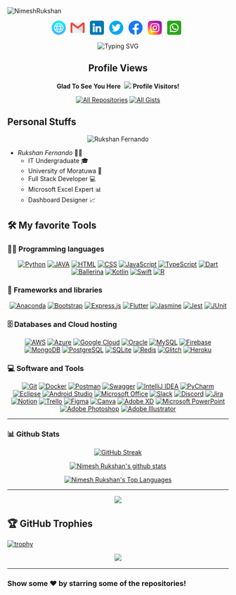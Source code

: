 ![NimeshRukshan](assets)

<p align="center">
	<a href="https://bit.ly/NimeshRukshan" title="Web"><img src="assets/LogoIcons/web.png" alt="Web" width="32" height="32"></a> &nbsp;
	<a href="mailto:rukshanfernando0416@gmail.com" title="email"><img src="assets/LogoIcons/gmail.png" alt="Email" width="32" height="32"></a> &nbsp;
	<a href="https://www.linkedin.com/in/rukshanfdo" title="LinkedIn"><img src="assets/LogoIcons/linkedin.png" alt="LinkedIn" width="32" height="32"></a> &nbsp;
	<a href="https://twitter.com/NimeshRukshan" title="Twitter"><img src="assets/LogoIcons/twitter.png" alt="Twitter" width="32" height="32"></a> &nbsp;
	<a href="https://web.facebook.com/RukshanFernando1216" title="Facebook"><img src="assets/LogoIcons/facebook.png" alt="Facebook" width="32" height="32"></a> &nbsp;
	<a href="https://www.instagram.com/nimesh_ferrnando/?utm_source=qr&r=nametag" title="Instagram"><img src="assets/LogoIcons/instagram.png" alt="Instagram" width="32" height="32"></a> &nbsp;
	<a href="https://api.whatsapp.com/send?phone=94773000961" title="WhatsApp"><img src="assets/LogoIcons/whatsapp.png" alt="WhatsApp" width="32" height="32"></a> &nbsp;
</p>

<p align="center">
	<img src="https://readme-typing-svg.herokuapp.com?font=Martian+Mono&weight=600&size=48&pause=1000&color=29a71a&center=true&vCenter=true&random=false&width=1500&height=200&lines=IT+Undergraduate+%F0%9F%91%A8%F0%9F%8F%BB%E2%80%8D%F0%9F%92%BB;Full+Stack+Developer+%F0%9F%92%BB;Microsoft+Excel+Expert+%F0%9F%92%BB;Dashboard+Designer+%F0%9F%93%88" alt="Typing SVG" />
</p>

<h2 align="center">Profile Views</h2>
<p align="center">
	<b>Glad To See You Here</b>&nbsp;
	<img src="https://profile-counter.glitch.me/NimeshRukshan/count.svg">
	<b>Profile Visitors!</b>   
</p>

<p align="center">
  <a href="https://github.com/NimeshRukshan?tab=repositories&sort=stargazers" target="_blank"><img alt="All Repositories" title="All Repositories" src="https://custom-icon-badges.herokuapp.com/badge/-All%20Repos-2962FF?style=for-the-badge&logoColor=white&logo=repo"/></a>
  <a href="https://gist.github.com/NimeshRukshan" target="_blank"><img alt="All Gists" title="All Gists" src="https://custom-icon-badges.herokuapp.com/badge/-All%20Gists-2962FF?style=for-the-badge&logoColor=white&logo=gist"/></a>
</p>

## Personal Stuffs

<p align="center">
    <img src="/mnt/data/file-kFpVEXb5JVxLsWyelysxKmqn" alt="Rukshan Fernando"/>
</p>

- *Rukshan Fernando* 👨‍🎓
  - IT Undergraduate 🎓
  - University of Moratuwa 🏫
  - Full Stack Developer 💻
  - Microsoft Excel Expert 📊
  - Dashboard Designer 📈

## 🛠 My favorite Tools

### 👨‍💻 Programming languages

<p align="center">
	<a href="https://github.com/search?q=user%3ANimeshRukshan+language%3Apython"><img alt="Python" src="https://img.shields.io/badge/python-3670A0?style=for-the-badge&logo=python&logoColor=ffdd54"></a>
	<a href="https://github.com/search?q=user%3ANimeshRukshan+language%3Ajava"><img alt="JAVA" src="https://img.shields.io/badge/java-%23ED8B00.svg?style=for-the-badge&logo=java&logoColor=white"></a>
	<a href="https://github.com/search?q=user%3ANimeshRukshan+language%3Ahtml"><img alt="HTML" src="https://img.shields.io/badge/html5-%23E34F26.svg?style=for-the-badge&logo=html5&logoColor=white"></a>
	<a href="https://github.com/search?q=user%3ANimeshRukshan+language%3Acss"><img alt="CSS" src="https://img.shields.io/badge/css3-%231572B6.svg?style=for-the-badge&logo=css3&logoColor=white"></a>
	<a href="https://github.com/search?q=user%3ANimeshRukshan+language%3Ajavascript"><img alt="JavaScript" src="https://img.shields.io/badge/javascript-%23323330.svg?style=for-the-badge&logo=javascript&logoColor=%23F7DF1E"></a>
	<a href="https://github.com/search?q=user%3ANimeshRukshan+language%3Atypescript"><img alt="TypeScript" src="https://img.shields.io/badge/typescript-%23007ACC.svg?style=for-the-badge&logo=typescript&logoColor=white"></a>
	<a href="https://github.com/search?q=user%3ANimeshRukshan+language%3Adart"><img alt="Dart" src="https://img.shields.io/badge/dart-%230175C2.svg?style=for-the-badge&logo=dart&logoColor=white"></a>
	<a href="https://github.com/search?q=user%3ANimeshRukshan+language%3Aballerina"><img alt="Ballerina" src="https://img.shields.io/badge/ballerina-%52C3C2.svg?style=for-the-badge&logo=ballerina&logoColor=52C3C2"></a>
	<a href="https://github.com/search?q=user%3ANimeshRukshan+language%3Akotlin"><img alt="Kotlin" src="https://img.shields.io/badge/kotlin-%230095D5.svg?style=for-the-badge&logo=kotlin&logoColor=white"></a>
	<a href="https://github.com/search?q=user%3ANimeshRukshan+language%3Aswift"><img alt="Swift" src="https://img.shields.io/badge/swift-F54A2A?style=for-the-badge&logo=swift&logoColor=white"></a>
	<a href="https://github.com/search?q=user%3ANimeshRukshan+language%3AR"><img alt="R" src="https://img.shields.io/badge/r-%23276DC3.svg?style=for-the-badge&logo=r&logoColor=white"></a>
</p>

### 🧰 Frameworks and libraries

<p align="center">
	<a href="#"><img alt="Anaconda" src="https://img.shields.io/badge/Anaconda-%2344A833.svg?style=for-the-badge&logo=anaconda&logoColor=white"></a>
	<a href="#"><img alt="Bootstrap" src="https://img.shields.io/badge/bootstrap-%23563D7C.svg?style=for-the-badge&logo=bootstrap&logoColor=white"></a>
	<a href="#"><img alt="Express.js" src="https://img.shields.io/badge/express.js-%23404d59.svg?style=for-the-badge&logo=express&logoColor=%2361DAFB"></a>
	<a href="#"><img alt="Flutter" src="https://img.shields.io/badge/Flutter-%2302569B.svg?style=for-the-badge&logo=Flutter&logoColor=white"></a>
	<a href="#"><img alt="Jasmine" src="https://img.shields.io/badge/jasmine-%238A4182.svg?style=for-the-badge&logo=jasmine&logoColor=white"></a>
	<a href="#"><img alt="Jest" src="https://img.shields.io/badge/jest-C21325?style=for-the-badge&logo=jest&logoColor=white"></a>
	<a href="#"><img alt="JUnit" src="https://img.shields.io/badge/JUnit-25A162?style=for-the-badge&logo=JUnit"></a>
</p>

### 🗄 Databases and Cloud hosting

<p align="center">
	<a href="#"><img alt="AWS" src="https://img.shields.io/badge/Amazon%20AWS-%23232F3E.svg?style=for-the-badge&logo=amazon-aws"></a>
	<a href="#"><img alt="Azure" src="https://img.shields.io/badge/Microsoft%20Azure-%230072C6.svg?style=for-the-badge&logo=microsoft-azure"></a>
	<a href="#"><img alt="Google Cloud" src="https://img.shields.io/badge/Google%20Cloud-%234285F4.svg?style=for-the-badge&logo=google-cloud&logoColor=white"></a>
	<a href="#"><img alt="Oracle" src="https://img.shields.io/badge/Oracle-F80000?style=for-the-badge&logo=oracle&logoColor=white"></a>
	<a href="#"><img alt="MySQL" src="https://img.shields.io/badge/mysql-%2300f.svg?style=for-the-badge&logo=mysql&logoColor=white"></a>
	<a href="#"><img alt="Firebase" src="https://img.shields.io/badge/firebase-%23039BE5.svg?style=for-the-badge&logo=firebase"></a>
	<a href="#"><img alt="MongoDB" src="https://img.shields.io/badge/mongodb-%2347A248.svg?style=for-the-badge&logo=mongodb&logoColor=white"></a>
	<a href="#"><img alt="PostgreSQL" src="https://img.shields.io/badge/postgreSQL-%23316192.svg?style=for-the-badge&logo=postgresql&logoColor=white"></a>
	<a href="#"><img alt="SQLite" src="https://img.shields.io/badge/sqlite-%2307405e.svg?style=for-the-badge&logo=sqlite&logoColor=white"></a>
	<a href="#"><img alt="Redis" src="https://img.shields.io/badge/redis-%23DD0031.svg?style=for-the-badge&logo=redis&logoColor=white"></a>
	<a href="#"><img alt="Glitch" src="https://img.shields.io/badge/Glitch-%233333FF.svg?style=for-the-badge&logo=glitch&logoColor=white"></a>
	<a href="#"><img alt="Heroku" src="https://img.shields.io/badge/Heroku-%23430098.svg?style=for-the-badge&logo=heroku&logoColor=white"></a>
</p>

### 💻 Software and Tools

<p align="center">
	<a href="#"><img alt="Git" src="https://img.shields.io/badge/git-%23F05033.svg?style=for-the-badge&logo=git&logoColor=white"></a>
	<a href="#"><img alt="Docker" src="https://img.shields.io/badge/docker-%230db7ed.svg?style=for-the-badge&logo=docker&logoColor=white"></a>
	<a href="#"><img alt="Postman" src="https://img.shields.io/badge/Postman-FF6C37?style=for-the-badge&logo=postman&logoColor=white"></a>
	<a href="#"><img alt="Swagger" src="https://img.shields.io/badge/-Swagger-%23Clojure?style=for-the-badge&logo=swagger&logoColor=white"></a>
	<a href="#"><img alt="IntelliJ IDEA" src="https://img.shields.io/badge/IntelliJIDEA-000000.svg?style=for-the-badge&logo=intellij-idea&logoColor=white"></a>
	<a href="#"><img alt="PyCharm" src="https://img.shields.io/badge/pycharm-143?style=for-the-badge&logo=pycharm&logoColor=black&color=black&labelColor=green"></a>
	<a href="#"><img alt="Eclipse" src="https://img.shields.io/badge/Eclipse-FE7A16.svg?style=for-the-badge&logo=apache-eclipse-ide&logoColor=white"></a>
	<a href="#"><img alt="Android Studio" src="https://img.shields.io/badge/Android%20Studio-3DDC84.svg?style=for-the-badge&logo=android-studio&logoColor=white"></a>
	<a href="#"><img alt="Microsoft Office" src="https://img.shields.io/badge/Microsoft_Office-D83B01?style=for-the-badge&logo=microsoft-office&logoColor=white"></a>
	<a href="#"><img alt="Slack" src="https://img.shields.io/badge/Slack-4A154B?style=for-the-badge&logo=slack&logoColor=white"></a>
	<a href="#"><img alt="Discord" src="https://img.shields.io/badge/Discord-%237289DA.svg?style=for-the-badge&logo=discord&logoColor=white"></a>
	<a href="#"><img alt="Jira" src="https://img.shields.io/badge/Jira-000000.svg?style=for-the-badge&logo=jira&logoColor=white"></a>
	<a href="#"><img alt="Notion" src="https://img.shields.io/badge/Notion-%23000000.svg?style=for-the-badge&logo=notion&logoColor=white"></a>
	<a href="#"><img alt="Trello" src="https://img.shields.io/badge/Trello-%23026AA7.svg?style=for-the-badge&logo=Trello&logoColor=white"></a>
	<a href="#"><img alt="Figma" src="https://img.shields.io/badge/figma-F24E1E.svg?style=for-the-badge&logo=figma&logoColor=white"></a>
	<a href="#"><img alt="Canva" src="https://img.shields.io/badge/Canva-%2300C4CC.svg?style=for-the-badge&logo=Canva&logoColor=white"></a>
	<a href="#"><img alt="Adobe XD" src="https://img.shields.io/badge/Adobe%20XD-470137?style=for-the-badge&logo=Adobe%20XD&logoColor=#FF61F6"></a>
	<a href="#"><img alt="Microsoft PowerPoint" src="https://img.shields.io/badge/Microsoft%20PowerPoint-B7472A?style=for-the-badge&logo=microsoft-powerpoint&logoColor=white"></a>
	<a href="#"><img alt="Adobe Photoshop" src="https://img.shields.io/badge/adobephotoshop-%2331A8FF.svg?style=for-the-badge&logo=adobephotoshop&logoColor=white"></a>
	<a href="#"><img alt="Adobe Illustrator" src="https://img.shields.io/badge/adobeillustrator-%23FF9A00.svg?style=for-the-badge&logo=adobeillustrator&logoColor=white"></a>
</p>

---

### 📊 Github Stats

<p align="center">
	<a href="#"><img alt="GitHub Streak" src="http://github-readme-streak-stats.herokuapp.com?user=NimeshRukshan&theme=dark&hide_border=true&date_format=j%20M%5B%20Y%5D&stroke=0000&background=060A0CD0"/></a>
</p>
<p align="center">
	<a href="#"><img alt="Nimesh Rukshan's github stats" src="https://github-readme-stats.vercel.app/api?username=NimeshRukshan&show_icons=true&count_private=true&theme=dark&hide_border=true&bg_color=0D1117" /></a>
</p>
<p align="center">
	<a href="#"><img alt="Nimesh Rukshan's Top Languages" src="https://github-readme-stats.vercel.app/api/top-langs/?username=NimeshRukshan&langs_count=8&count_private=true&layout=compact&theme=dark&hide_border=true&bg_color=0D1117"/></a>
</p>

---

<p align="center">
    <img src="https://github.com/NimeshRukshan/NimeshRukshan/blob/output/github-contribution-grid-snake-dark.svg">
</p>

## 🏆 GitHub Trophies
[![trophy](https://github-profile-trophy.vercel.app/?username=NimeshRukshan)](https://github.com/ryo-ma/github-profile-trophy)

<p align="center">
	<img src="assets/BottomImage.gif">
</p>

---

### Show some ❤ by starring some of the repositories!

<div align="center">

</div>
